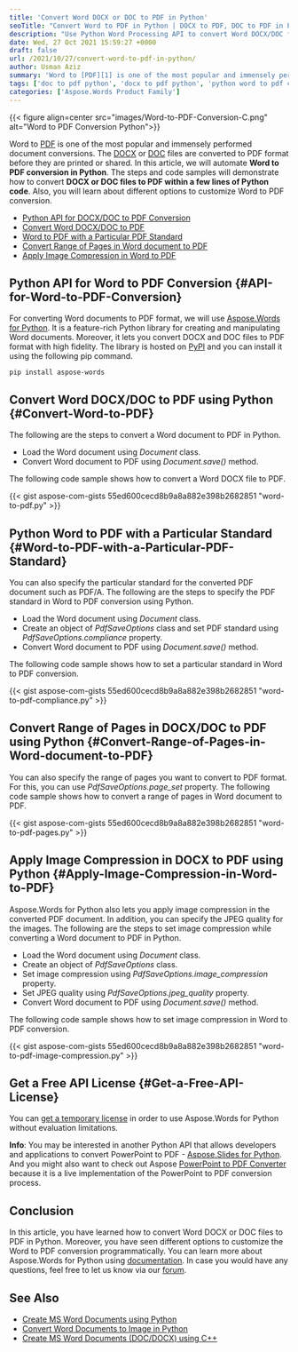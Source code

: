 ```yaml
---
title: 'Convert Word DOCX or DOC to PDF in Python'
seoTitle: "Convert Word to PDF in Python | DOCX to PDF, DOC to PDF in Python"
description: "Use Python Word Processing API to convert Word DOCX/DOC files to PDF in Python. Customize Word to PDF conversion from within your Python applications."
date: Wed, 27 Oct 2021 15:59:27 +0000
draft: false
url: /2021/10/27/convert-word-to-pdf-in-python/
author: Usman Aziz
summary: 'Word to [PDF][1] is one of the most popular and immensely performed document conversions. The [DOCX][2] or [DOC][3] files are converted to PDF format before they are printed or shared. In this article, we will automate **Word to PDF conversion in Python**. The steps and code samples will demonstrate how to convert **DOCX or DOC files to PDF within a few lines of Python code**. Also, you will learn about different options to customize Word to PDF conversion.'
tags: ['doc to pdf python', 'docx to pdf python', 'python word to pdf converter', 'word to pdf python']
categories: ['Aspose.Words Product Family']
---
```




{{< figure align=center src="images/Word-to-PDF-Conversion-C.png" alt="Word to PDF Conversion Python">}}


Word to [PDF][4] is one of the most popular and immensely performed document conversions. The [DOCX][5] or [DOC][6] files are converted to PDF format before they are printed or shared. In this article, we will automate **Word to PDF conversion in Python**. The steps and code samples will demonstrate how to convert **DOCX or DOC files to PDF within a few lines of Python code**. Also, you will learn about different options to customize Word to PDF conversion.

*   [Python API for DOCX/DOC to PDF Conversion][7]
*   [Convert Word DOCX/DOC to PDF][8]
*   [Word to PDF with a Particular PDF Standard][9]
*   [Convert Range of Pages in Word document to PDF][10]
*   [Apply Image Compression in Word to PDF][11]

## Python API for Word to PDF Conversion {#API-for-Word-to-PDF-Conversion}

For converting Word documents to PDF format, we will use [Aspose.Words for Python][12]. It is a feature-rich Python library for creating and manipulating Word documents. Moreover, it lets you convert DOCX and DOC files to PDF format with high fidelity. The library is hosted on [PyPI][13] and you can install it using the following pip command.

```
pip install aspose-words
```

## Convert Word DOCX/DOC to PDF using Python {#Convert-Word-to-PDF}

The following are the steps to convert a Word document to PDF in Python.

*   Load the Word document using _Document_ class.
*   Convert Word document to PDF using _Document.save()_ method.

The following code sample shows how to convert a Word DOCX file to PDF.

{{< gist aspose-com-gists 55ed600cecd8b9a8a882e398b2682851 "word-to-pdf.py" >}}

## Python Word to PDF with a Particular Standard {#Word-to-PDF-with-a-Particular-PDF-Standard}

You can also specify the particular standard for the converted PDF document such as PDF/A. The following are the steps to specify the PDF standard in Word to PDF conversion using Python.

*   Load the Word document using _Document_ class.
*   Create an object of _PdfSaveOptions_ class and set PDF standard using _PdfSaveOptions.compliance_ property.
*   Convert Word document to PDF using _Document.save()_ method.

The following code sample shows how to set a particular standard in Word to PDF conversion.

{{< gist aspose-com-gists 55ed600cecd8b9a8a882e398b2682851 "word-to-pdf-compliance.py" >}}

## Convert Range of Pages in DOCX/DOC to PDF using Python {#Convert-Range-of-Pages-in-Word-document-to-PDF}

You can also specify the range of pages you want to convert to PDF format. For this, you can use _PdfSaveOptions.page\_set_ property. The following code sample shows how to convert a range of pages in Word document to PDF.

{{< gist aspose-com-gists 55ed600cecd8b9a8a882e398b2682851 "word-to-pdf-pages.py" >}}

## Apply Image Compression in DOCX to PDF using Python {#Apply-Image-Compression-in-Word-to-PDF}

Aspose.Words for Python also lets you apply image compression in the converted PDF document. In addition, you can specify the JPEG quality for the images. The following are the steps to set image compression while converting a Word document to PDF in Python.

*   Load the Word document using _Document_ class.
*   Create an object of _PdfSaveOptions_ class.
*   Set image compression using _PdfSaveOptions.image\_compression_ property.
*   Set JPEG quality using _PdfSaveOptions.jpeg\_quality_ property.
*   Convert Word document to PDF using _Document.save()_ method.

The following code sample shows how to set image compression in Word to PDF conversion.

{{< gist aspose-com-gists 55ed600cecd8b9a8a882e398b2682851 "word-to-pdf-image-compression.py" >}}

## Get a Free API License {#Get-a-Free-API-License}

You can [get a temporary license][14] in order to use Aspose.Words for Python without evaluation limitations.

**Info**: You may be interested in another Python API that allows developers and applications to convert PowerPoint to PDF - [Aspose.Slides for Python][15]. And you might also want to check out Aspose [PowerPoint to PDF Converter][16] because it is a live implementation of the PowerPoint to PDF conversion process.

## Conclusion

In this article, you have learned how to convert Word DOCX or DOC files to PDF in Python. Moreover, you have seen different options to customize the Word to PDF conversion programmatically. You can learn more about Aspose.Words for Python using [documentation][17]. In case you would have any questions, feel free to let us know via our [forum][18].

## See Also

*   [Create MS Word Documents using Python][19]
*   [Convert Word Documents to Image in Python][20]
*   [Create MS Word Documents (DOC/DOCX) using C++][21]




[1]: https://docs.fileformat.com/pdf/
[2]: https://docs.fileformat.com/word-processing/docx/
[3]: https://docs.fileformat.com/word-processing/doc/
[4]: https://docs.fileformat.com/pdf/
[5]: https://docs.fileformat.com/word-processing/docx/
[6]: https://docs.fileformat.com/word-processing/doc/
[7]: #API-for-Word-to-PDF-Conversion
[8]: #Convert-Word-to-PDF
[9]: #Word-to-PDF-with-a-Particular-PDF-Standard
[10]: #Convert-Range-of-Pages-in-Word-document-to-PDF
[11]: #Apply-Image-Compression-in-Word-to-PDF
[12]: https://products.aspose.com/words/python/
[13]: https://pypi.org/project/aspose-words/
[14]: https://purchase.aspose.com/temporary-license
[15]: https://products.aspose.com/slides/python-net/
[16]: https://products.aspose.app/slides/conversion
[17]: https://docs.aspose.com/words/python/product-overview/
[18]: https://forum.aspose.com/
[19]: https://blog.aspose.com/2021/10/28/create-word-documents-using-python/
[20]: https://blog.aspose.com/2021/11/04/convert-word-to-png-jpg-bmp-in-python/
[21]: https://blog.aspose.com/2020/08/25/create-ms-word-documents-using-cpp/




